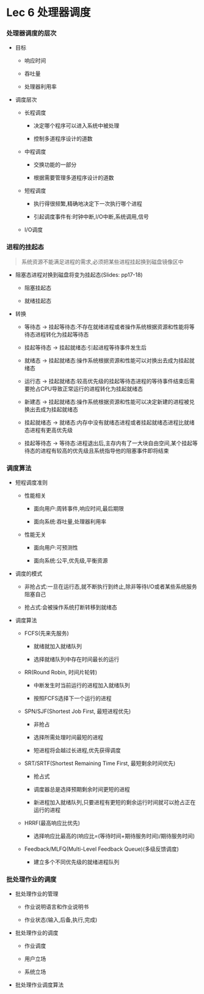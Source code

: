 # Lec 6 处理器调度

### 处理器调度的层次

+ 目标

	- 响应时间
	
	- 吞吐量
	
	- 处理器利用率
	
+ 调度层次

	- 长程调度
	
		+ 决定哪个程序可以进入系统中被处理
		
		+ 控制多道程序设计的道数
		
	- 中程调度
	
		+ 交换功能的一部分
		
		+ 根据需要管理多道程序设计的道数
		
	- 短程调度
	
		+ 执行得很频繁,精确地决定下一次执行哪个进程
		
		+ 引起调度事件有:时钟中断,I/O中断,系统调用,信号
	
	- I/O调度

### 进程的挂起态

> 系统资源不能满足进程的需求,必须把某些进程挂起换到磁盘镜像区中

+ 阻塞态进程对换到磁盘将变为挂起态(Slides: pp17-18)
	
	- 阻塞挂起态

	- 就绪挂起态

+ 转换

	- 等待态 → 挂起等待态:不存在就绪进程或者操作系统根据资源和性能将等待态进程转化为挂起等待态
	
	- 挂起等待态 → 挂起就绪态:引起进程等待事件发生后
	
	- 就绪态 → 挂起就绪态:操作系统根据资源和性能可以对换出去成为挂起就绪态
	
	- 运行态 → 挂起就绪态:较高优先级的挂起等待态进程的等待事件结束后需要抢占CPU导致正常运行的进程转化为挂起就绪态
	
	- 新建态 → 挂起就绪态:操作系统根据资源和性能可以决定新建的进程被兑换出去成为挂起就绪态
	
	- 挂起就绪态 → 就绪态:内存中没有就绪态进程或者挂起就绪态进程比就绪态进程有更高优先级
	
	- 挂起等待态 → 等待态:进程退出后,主存内有了一大块自由空间,某个挂起等待态的进程有较高的优先级且系统指导他的阻塞事件即将结束

### 调度算法

+ 短程调度准则

	- 性能相关

		+ 面向用户:周转事件,响应时间,最后期限

		+ 面向系统:吞吐量,处理器利用率

	- 性能无关

		+ 面向用户:可预测性

		+ 面向系统:公平,优先级,平衡资源

+ 调度的模式

	- 非抢占式:一旦在运行态,就不断执行到终止,除非等待I/O或者某些系统服务阻塞自己

	- 抢占式:会被操作系统打断转移到就绪态

+ 调度算法

	- FCFS(先来先服务)
		
		+ 就绪就加入就绪队列
		
		+ 选择就绪队列中存在时间最长的运行
	
	- RR(Round Robin, 时间片轮转)
	
		+ 中断发生时当前运行的进程加入就绪队列
		
		+ 按照FCFS选择下一个运行的进程

	- SPN/SJF(Shortest Job First, 最短进程优先)

		+ 非抢占

		+ 选择所需处理时间最短的进程

		+ 短进程将会越过长进程,优先获得调度

	- SRT/SRTF(Shortest Remaining Time First, 最短剩余时间优先)

		+ 抢占式

		+ 调度器总是选择预期剩余时间更短的进程

		+ 新进程加入就绪队列,只要进程有更短的剩余运行时间就可以抢占正在运行的进程

	- HRRF(最高响应比优先)
		
		+ 选择响应比最高的(响应比=(等待时间+期待服务时间)/期待服务时间)
		
	- Feedback/MLFQ(Multi-Level Feedback Queue)(多级反馈调度)
	
		+ 建立多个不同优先级的就绪进程队列
	

###  批处理作业的调度

+ 批处理作业的管理

	- 作业说明语言和作业说明书

	- 作业状态(输入,后备,执行,完成)

+ 批处理作业的调度

	- 作业调度

	- 用户立场

	- 系统立场

+ 批处理作业调度算法
